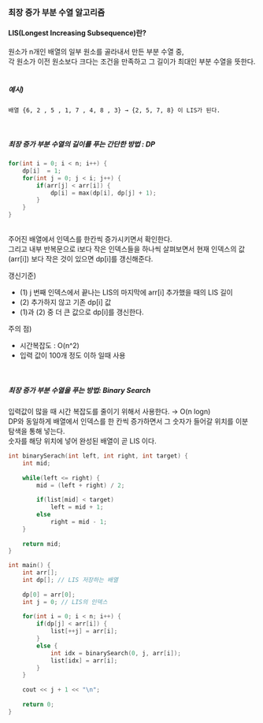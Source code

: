 ### 최장 증가 부분 수열 알고리즘
#### LIS(Longest Increasing Subsequence)란?
원소가 n개인 배열의 일부 원소를 골라내서 만든 부분 수열 중,
<br />
각 원소가 이전 원소보다 크다는 조건을 만족하고 그 길이가 최대인 부분 수열을 뜻한다.
<br />
<br />
##### 예시)
    배열 {6, 2 , 5 , 1, 7 , 4, 8 , 3} → {2, 5, 7, 8} 이 LIS가 된다.
<br />

##### 최장 증가 부분 수열의 길이를 푸는 간단한 방법 : DP
```c++
for(int i = 0; i < n; i++) {
    dp[i]  = 1;
    for(int j = 0; j < i; j++) {
        if(arr[j] < arr[i]) {
            dp[i] = max(dp[i], dp[j] + 1);
        }
    }
}
```
<br />
주어진 배열에서 인덱스를 한칸씩 증가시키면서 확인한다.  
<br />
그리고 내부 반복문으로 i보다 작은 인덱스들을 하나씩 살펴보면서 현재 인덱스의 값(arr[i]) 보다 작은 것이 있으면 dp[i]를 갱신해준다.
<br />

갱신기준)
* (1) j 번째 인덱스에서 끝나는 LIS의 마지막에 arr[i] 추가했을 때의 LIS 길이
* (2) 추가하지 않고 기존 dp[i] 값
* (1)과 (2) 중 더 큰 값으로 dp[i]를 갱신한다.

주의 점) 
* 시간복잡도 : O(n^2) 
* 입력 값이 100개 정도 이하 일때 사용

<br />

##### 최장 증가 부분 수열을 푸는 방법: Binary Search
입력값이 많을 때 시간 복잡도를 줄이기 위해서 사용한다. → O(n logn)
<br />
DP와 동일하게 배열에서 인덱스를 한 칸씩 증가하면서 그 숫자가 들어갈 위치를 이분 탐색을 통해 넣는다.
<br />
숫자를 해당 위치에 넣어 완성된 배열이 곧 LIS 이다.
<br />

```c++
int binarySerach(int left, int right, int target) {
    int mid;
    
    while(left <= right) {
        mid = (left + right) / 2;
        
        if(list[mid] < target) 
            left = mid + 1;
        else
            right = mid - 1;
    }
    
    return mid;
}

int main() {
    int arr[];
    int dp[]; // LIS 저장하는 배열
    
    dp[0] = arr[0];
    int j = 0; // LIS의 인덱스
    
    for(int i = 0; i < n; i++) {
        if(dp[j] < arr[i]) {
            list[++j] = arr[i];
        }
        else {
            int idx = binarySearch(0, j, arr[i]);
            list[idx] = arr[i];
        }
    }
    
    cout << j + 1 << "\n";
    
    return 0;
}
```

